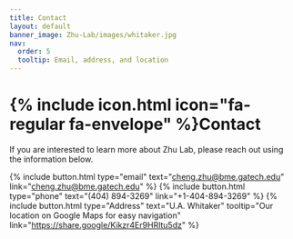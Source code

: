 ```yaml
---
title: Contact
layout: default
banner_image: Zhu-Lab/images/whitaker.jpg
nav:
  order: 5
  tooltip: Email, address, and location
---
```



# {% include icon.html icon="fa-regular fa-envelope" %}Contact

If you are interested to learn more about Zhu Lab, please reach out using the information below. 

{%
  include button.html
  type="email"
  text="cheng.zhu@bme.gatech.edu"
  link="cheng.zhu@bme.gatech.edu"
%}
{%
  include button.html
  type="phone"
  text="(404) 894-3269"
  link="+1-404-894-3269"
%}
{%
  include button.html
  type="Address"
  text="U.A. Whitaker"
  tooltip="Our location on Google Maps for easy navigation"
  link="https://share.google/Kikzr4Er9HRltu5dz"
%}


